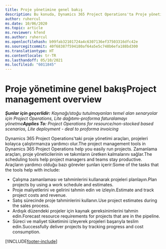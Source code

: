 ```yaml
---
title: Proje yönetimine genel bakış
description: Bu konuda, Dynamics 365 Project Operations'ta Proje yönetimi hakkında bilgiler sağlanmaktadır.
author: ruhercul
ms.date: 10/06/2020
ms.topic: article
ms.reviewer: kfend
ms.author: ruhercul
ms.openlocfilehash: b99fab32101724a4c6307136ef37503316dfc42e
ms.sourcegitcommit: 40f68387f594180af64a5e5c748b6efa188bd300
ms.translationtype: HT
ms.contentlocale: tr-TR
ms.lasthandoff: 05/10/2021
ms.locfileid: "6011845"
---
```

# <a name="project-management-overview"></a><span data-ttu-id="9065b-103">Proje yönetimine genel bakış</span><span class="sxs-lookup"><span data-stu-id="9065b-103">Project management overview</span></span>

<span data-ttu-id="9065b-104">_**Şunlar için geçerlidir:** Kaynağı/stoğu tutulmayanları temel alan senaryolar için Project Operations, Lite dağıtımı-proforma faturalamayı yönetme_</span><span class="sxs-lookup"><span data-stu-id="9065b-104">_**Applies To:** Project Operations for resource/non-stocked based scenarios, Lite deployment - deal to proforma invoicing_</span></span>

<span data-ttu-id="9065b-105">Dynamics 365 Project Operations'taki proje yönetimi araçları, projeleri kolayca çalıştırmanıza yardımcı olur.</span><span class="sxs-lookup"><span data-stu-id="9065b-105">The project management tools in Dynamics 365 Project Operations help you easily run projects.</span></span> <span data-ttu-id="9065b-106">Zamanlama araçları, proje yöneticilerinin ve takımların üretken kalmalarını sağlar.</span><span class="sxs-lookup"><span data-stu-id="9065b-106">The scheduling tools help project managers and teams stay productive.</span></span> <span data-ttu-id="9065b-107">Araçların yardımcı olduğu bazı görevler şunları içerir:</span><span class="sxs-lookup"><span data-stu-id="9065b-107">Some of the tasks that the tools help with include:</span></span>

- <span data-ttu-id="9065b-108">Çalışma zamanlaması ve tahminlerini kullanarak projeleri planlayın.</span><span class="sxs-lookup"><span data-stu-id="9065b-108">Plan projects by using a work schedule and estimates.</span></span>
- <span data-ttu-id="9065b-109">Proje maliyetlerini ve gelirini tahmin edin ve izleyin.</span><span class="sxs-lookup"><span data-stu-id="9065b-109">Estimate and track project costs and revenue.</span></span>
- <span data-ttu-id="9065b-110">Satış sürecinde proje tahminlerini kullanın.</span><span class="sxs-lookup"><span data-stu-id="9065b-110">Use project estimates during the sales process.</span></span>
- <span data-ttu-id="9065b-111">Ardışık düzendeki projeler için kaynak gereksinimlerini tahmin edin.</span><span class="sxs-lookup"><span data-stu-id="9065b-111">Forecast resource requirements for projects that are in the pipeline.</span></span>
- <span data-ttu-id="9065b-112">Süreci ve maliyet tüketimini izleyerek projeleri başarıyla teslim edin.</span><span class="sxs-lookup"><span data-stu-id="9065b-112">Successfully deliver projects by tracking progress and cost consumption.</span></span>


[!INCLUDE[footer-include](../includes/footer-banner.md)]
